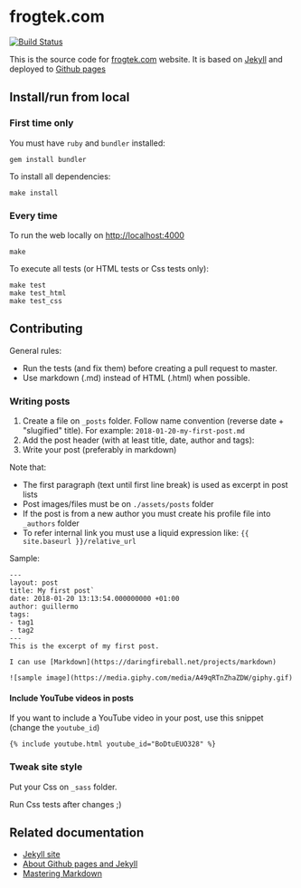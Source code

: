 # frogtek.com
[![Build Status](https://travis-ci.org/Frogtek/frogtek.om-site.svg)](https://travis-ci.org/Frogtek/frogtek.com-site)

This is the source code for [frogtek.com](http://frogtek.com) website.
It is based on [Jekyll](https://jekyllrb.com/) and deployed to [Github pages](https://pages.github.com)

## Install/run from local

### First time only

You must have `ruby` and `bundler` installed:

```
gem install bundler
```

To install all dependencies:

```
make install
```

### Every time

To run the web locally on [http://localhost:4000](http://localhost:4000)

```
make
```

To execute all tests (or HTML tests or Css tests only):

```
make test
make test_html
make test_css
```

## Contributing

General rules:

- Run the tests (and fix them) before creating a pull request to master.
- Use markdown (.md) instead of HTML (.html) when possible.

### Writing posts

1. Create a file on `_posts` folder. Follow name convention (reverse date + "slugified" title). For example: `2018-01-20-my-first-post.md`
2. Add the post header (with at least title, date, author and tags):
3. Write your post (preferably in markdown)

Note that:
 
- The first paragraph (text until first line break) is used as excerpt in post lists
- Post images/files must be on `./assets/posts` folder
- If the post is from a new author you must create his profile file into `_authors` folder
- To refer internal link you must use a liquid expression like: `{{ site.baseurl }}/relative_url`

Sample:
    
    ---
    layout: post
    title: My first post`
    date: 2018-01-20 13:13:54.000000000 +01:00
    author: guillermo
    tags:
    - tag1
    - tag2
    ---
    This is the excerpt of my first post.
    
    I can use [Markdown](https://daringfireball.net/projects/markdown)
    
    ![sample image](https://media.giphy.com/media/A49qRTnZhaZDW/giphy.gif)

#### Include YouTube videos in posts

If you want to include a YouTube video in your post, use this snippet (change the `youtube_id`)

```
{% include youtube.html youtube_id="BoDtuEUO328" %}
```

### Tweak site style

Put your Css on `_sass` folder. 

Run Css tests after changes ;)

## Related documentation

- [Jekyll site](https://jekyllrb.com/docs/)
- [About Github pages and Jekyll](https://help.github.com/articles/about-github-pages-and-jekyll/)
- [Mastering Markdown](https://guides.github.com/features/mastering-markdown/)